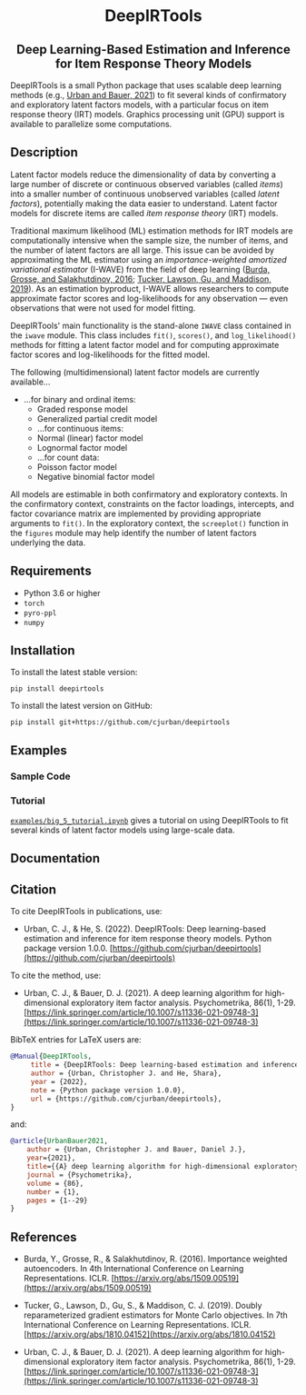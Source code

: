 <h1 align='center'>DeepIRTools</h1>
<h2 align='center'>Deep Learning-Based Estimation and Inference for Item Response Theory Models</h2>

DeepIRTools is a small Python package that uses scalable deep learning methods (e.g., [Urban and Bauer, 2021](https://link.springer.com/article/10.1007/s11336-021-09748-3)) to fit several kinds of confirmatory and exploratory latent factors models, with a particular focus on item response theory (IRT) models. Graphics processing unit (GPU) support is available to parallelize some computations.

## Description

Latent factor models reduce the dimensionality of data by converting a large number of discrete or continuous observed variables (called *items*) into a smaller number of continuous unobserved variables (called *latent factors*), potentially making the data easier to understand. Latent factor models for discrete items are called *item response theory* (IRT) models.

Traditional maximum likelihood (ML) estimation methods for IRT models are computationally intensive when the sample size, the number of items, and the number of latent factors are all large. This issue can be avoided by approximating the ML estimator using an *importance-weighted amortized variational estimator* (I-WAVE) from the field of deep learning ([Burda, Grosse, and Salakhutdinov, 2016](https://arxiv.org/abs/1509.00519); [Tucker, Lawson, Gu, and Maddison, 2019](https://arxiv.org/abs/1810.04152)). As an estimation byproduct, I-WAVE allows researchers to compute approximate factor scores and log-likelihoods for any observation &mdash; even observations that were not used for model fitting.

DeepIRTools' main functionality is the stand-alone ``IWAVE`` class contained in the  ``iwave`` module. This class includes ``fit()``, ``scores()``, and ``log_likelihood()`` methods for fitting a latent factor model and for computing approximate factor scores and log-likelihoods for the fitted model.

The following (multidimensional) latent factor models are currently available...

- ...for binary and ordinal items:
  - Graded response model
  - Generalized partial credit model
  - ...for continuous items:
  - Normal (linear) factor model
  - Lognormal factor model
  - ...for count data:
  - Poisson factor model
  - Negative binomial factor model

All models are estimable in both confirmatory and exploratory contexts. In the confirmatory context, constraints on the factor loadings, intercepts, and factor covariance matrix are implemented by providing appropriate arguments to ``fit()``. In the exploratory context, the ``screeplot()`` function in the ``figures`` module may help identify the number of latent factors underlying the data.

## Requirements

-  Python 3.6 or higher
-  ``torch``
-  ``pyro-ppl``
-  ``numpy``

## Installation

To install the latest stable version:

``pip install deepirtools``

To install the latest version on GitHub:

``pip install git+https://github.com/cjurban/deepirtools``

## Examples

### Sample Code

### Tutorial

[`examples/big_5_tutorial.ipynb`](examples/big_5_tutorial.ipynb) gives a tutorial on using DeepIRTools to fit several kinds of latent factor models using large-scale data.

## Documentation

## Citation

To cite DeepIRTools in publications, use:

* Urban, C. J., & He, S. (2022). DeepIRTools: Deep learning-based estimation and inference for item response theory models. Python package version 1.0.0. [https://github.com/cjurban/deepirtools](https://github.com/cjurban/deepirtools)

To cite the method, use:

  * Urban, C. J., & Bauer, D. J. (2021). A deep learning algorithm for high-dimensional exploratory  item factor analysis. Psychometrika, 86(1), 1-29. [https://link.springer.com/article/10.1007/s11336-021-09748-3](https://link.springer.com/article/10.1007/s11336-021-09748-3)

BibTeX entries for LaTeX users are:
```bibtex
@Manual{DeepIRTools,
     title = {DeepIRTools: Deep learning-based estimation and inference for item response theory models},
     author = {Urban, Christopher J. and He, Shara},
     year = {2022},
     note = {Python package version 1.0.0},
     url = {https://github.com/cjurban/deepirtools},
}
```
and:
```bibtex
@article{UrbanBauer2021,
    author = {Urban, Christopher J. and Bauer, Daniel J.},
    year={2021},
    title={{A} deep learning algorithm for high-dimensional exploratory item factor analysis},
    journal = {Psychometrika},
    volume = {86},
    number = {1},
    pages = {1--29}
}
```

## References

  * Burda, Y., Grosse, R., & Salakhutdinov, R. (2016). Importance weighted autoencoders. In 4th International Conference on Learning Representations. ICLR. [https://arxiv.org/abs/1509.00519](https://arxiv.org/abs/1509.00519)

  * Tucker, G., Lawson, D., Gu, S., & Maddison, C. J. (2019). Doubly reparameterized gradient estimators for Monte Carlo objectives. In 7th International Conference on Learning Representations. ICLR. [https://arxiv.org/abs/1810.04152](https://arxiv.org/abs/1810.04152)

  * Urban, C. J., & Bauer, D. J. (2021). A deep learning algorithm for high-dimensional exploratory item factor analysis. Psychometrika, 86(1), 1-29. [https://link.springer.com/article/10.1007/s11336-021-09748-3](https://link.springer.com/article/10.1007/s11336-021-09748-3)
